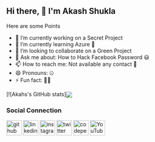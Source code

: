 ## Hi there, 👋 I'm Akash Shukla 

Here are some Points 

- 🔭 I’m currently working on a Secret Project
- 🌱 I’m currently learning Azure 🥱
- 👯 I’m looking to collaborate on a Green Project
- 💬 Ask me about: How to Hack Facebook Password 😃
- 📫 How to reach me: Not available any contact 🤯
- 😄 Pronouns: 🤐
- ⚡ Fun fact: 🥱😴

[![Akahs's GitHub stats]<img align="center" src="https://github-readme-stats.vercel.app/api/<CARD_TYPE>/?username=<theakashshukla>&theme=<vue-dark&show_icons=true>" />

### Social Connection 

[<img src='https://cdn.jsdelivr.net/npm/simple-icons@3.0.1/icons/github.svg' alt='github' height='40'>](https://github.com/theakashshukla)  [<img src='https://cdn.jsdelivr.net/npm/simple-icons@3.0.1/icons/linkedin.svg' alt='linkedin' height='40'>](https://www.linkedin.com/in/theakashshukla/)  [<img src='https://cdn.jsdelivr.net/npm/simple-icons@3.0.1/icons/instagram.svg' alt='instagram' height='40'>](https://www.instagram.com/theakashshukla/)  [<img src='https://cdn.jsdelivr.net/npm/simple-icons@3.0.1/icons/twitter.svg' alt='twitter' height='40'>](https://twitter.com/the_akashshukla)  [<img src='https://cdn.jsdelivr.net/npm/simple-icons@3.0.1/icons/codepen.svg' alt='codepen' height='40'>](https://codepen.io/theakashshukla)  [<img src='https://cdn.jsdelivr.net/npm/simple-icons@3.0.1/icons/youtube.svg' alt='YouTube' height='40'>](https://www.youtube.com/c/akashshukla/?sub_confirmation=1)  
